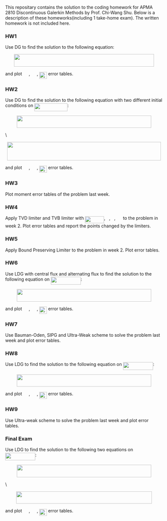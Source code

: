 This repositary contains the solution to the coding homework for APMA 2810 Discontinuous Galerkin Methods by Prof. Chi-Wang Shu. Below is a description of these homeworks(including 1 take-home exam). The written homework is not included here.

### **HW1**

Use DG to find the solution to the following equation:
<p align="center"><img src="https://rawgit.com/zzhang99/dg/master/svgs/13344509d7232284f0fb074711415c7a.svg?invert_in_darkmode" align=middle width=447.71743994999997pt height=39.452455349999994pt/></p>
and plot <img src="https://rawgit.com/zzhang99/dg/master/svgs/929ed909014029a206f344a28aa47d15.svg?invert_in_darkmode" align=middle width=17.73978854999999pt height=22.465723500000017pt/>, <img src="https://rawgit.com/zzhang99/dg/master/svgs/4327ea69d9c5edcc8ddaf24f1d5b47e4.svg?invert_in_darkmode" align=middle width=17.73978854999999pt height=22.465723500000017pt/>, <img src="https://rawgit.com/zzhang99/dg/master/svgs/986e40e0f11ab0c97cfd953d6e3fb747.svg?invert_in_darkmode" align=middle width=24.292324649999987pt height=22.465723500000017pt/> error tables.

### **HW2**

Use DG to find the solution to the following equation with two different initial conditions on <img src="https://rawgit.com/zzhang99/dg/master/svgs/0f1880c6e7bbc3ac10285066ac8ba019.svg?invert_in_darkmode" align=middle width=105.76486634999999pt height=24.65753399999998pt/>:
<p align="center"><img src="https://rawgit.com/zzhang99/dg/master/svgs/825df8af772fed0c9d30e6b4442110fd.svg?invert_in_darkmode" align=middle width=429.42427605pt height=39.452455349999994pt/></p>
\
<p align="center"><img src="https://rawgit.com/zzhang99/dg/master/svgs/f7d752fc0ab8308a0f68f8073ba3a8ac.svg?invert_in_darkmode" align=middle width=491.1943278pt height=59.178683850000006pt/></p>
and plot <img src="https://rawgit.com/zzhang99/dg/master/svgs/929ed909014029a206f344a28aa47d15.svg?invert_in_darkmode" align=middle width=17.73978854999999pt height=22.465723500000017pt/>, <img src="https://rawgit.com/zzhang99/dg/master/svgs/4327ea69d9c5edcc8ddaf24f1d5b47e4.svg?invert_in_darkmode" align=middle width=17.73978854999999pt height=22.465723500000017pt/>, <img src="https://rawgit.com/zzhang99/dg/master/svgs/986e40e0f11ab0c97cfd953d6e3fb747.svg?invert_in_darkmode" align=middle width=24.292324649999987pt height=22.465723500000017pt/> error tables.

### **HW3**

Plot moment error tables of the problem last week.

### **HW4**

Apply TVD limiter and TVB limiter with <img src="https://rawgit.com/zzhang99/dg/master/svgs/5781b091b470317acd7f461f904dcf36.svg?invert_in_darkmode" align=middle width=60.66198929999999pt height=22.465723500000017pt/>, <img src="https://rawgit.com/zzhang99/dg/master/svgs/034d0a6be0424bffe9a6e7ac9236c0f5.svg?invert_in_darkmode" align=middle width=8.219209349999991pt height=21.18721440000001pt/>, <img src="https://rawgit.com/zzhang99/dg/master/svgs/9612eecfec9dadf1a81d296bd2473777.svg?invert_in_darkmode" align=middle width=8.219209349999991pt height=21.18721440000001pt/>, <img src="https://rawgit.com/zzhang99/dg/master/svgs/b0c08f9b595a704efb907fc688034d80.svg?invert_in_darkmode" align=middle width=16.438418699999993pt height=21.18721440000001pt/> to the problem in week 2. Plot error tables and report the points changed by the limiters.

### **HW5**

Apply Bound Preserving Limiter to the problem in week 2. Plot error tables.

### **HW6**

Use LDG with central flux and alternating flux to find the solution to the following equation on <img src="https://rawgit.com/zzhang99/dg/master/svgs/0bb8c0cc4fff220f3dc9ff3b13b2c985.svg?invert_in_darkmode" align=middle width=95.80477829999998pt height=24.65753399999998pt/>:
<p align="center"><img src="https://rawgit.com/zzhang99/dg/master/svgs/f73503b1bc5e3c3bf8cb90960bbdb18f.svg?invert_in_darkmode" align=middle width=429.42427605pt height=39.452455349999994pt/></p>
and plot <img src="https://rawgit.com/zzhang99/dg/master/svgs/929ed909014029a206f344a28aa47d15.svg?invert_in_darkmode" align=middle width=17.73978854999999pt height=22.465723500000017pt/>, <img src="https://rawgit.com/zzhang99/dg/master/svgs/4327ea69d9c5edcc8ddaf24f1d5b47e4.svg?invert_in_darkmode" align=middle width=17.73978854999999pt height=22.465723500000017pt/>, <img src="https://rawgit.com/zzhang99/dg/master/svgs/986e40e0f11ab0c97cfd953d6e3fb747.svg?invert_in_darkmode" align=middle width=24.292324649999987pt height=22.465723500000017pt/> error tables.

### **HW7**

Use Bauman-Oden, SIPG and Ultra-Weak scheme to solve the problem last week and plot error tables.

### **HW8**

Use LDG to find the solution to the following equation on <img src="https://rawgit.com/zzhang99/dg/master/svgs/0bb8c0cc4fff220f3dc9ff3b13b2c985.svg?invert_in_darkmode" align=middle width=95.80477829999998pt height=24.65753399999998pt/>:
<p align="center"><img src="https://rawgit.com/zzhang99/dg/master/svgs/9554cd7d12947524b47a123734ad8cee.svg?invert_in_darkmode" align=middle width=429.42427605pt height=39.452455349999994pt/></p>
and plot <img src="https://rawgit.com/zzhang99/dg/master/svgs/929ed909014029a206f344a28aa47d15.svg?invert_in_darkmode" align=middle width=17.73978854999999pt height=22.465723500000017pt/>, <img src="https://rawgit.com/zzhang99/dg/master/svgs/4327ea69d9c5edcc8ddaf24f1d5b47e4.svg?invert_in_darkmode" align=middle width=17.73978854999999pt height=22.465723500000017pt/>, <img src="https://rawgit.com/zzhang99/dg/master/svgs/986e40e0f11ab0c97cfd953d6e3fb747.svg?invert_in_darkmode" align=middle width=24.292324649999987pt height=22.465723500000017pt/> error tables.

### **HW9**

Use Ultra-weak scheme to solve the problem last week and plot error tables.

### **Final Exam**

Use LDG to find the solution to the following two equations on <img src="https://rawgit.com/zzhang99/dg/master/svgs/0bb8c0cc4fff220f3dc9ff3b13b2c985.svg?invert_in_darkmode" align=middle width=95.80477829999998pt height=24.65753399999998pt/>:
<p align="center"><img src="https://rawgit.com/zzhang99/dg/master/svgs/bd1e61bdc049b95a08d40047a42420a0.svg?invert_in_darkmode" align=middle width=429.42427605pt height=39.452455349999994pt/></p>
\
<p align="center"><img src="https://rawgit.com/zzhang99/dg/master/svgs/2c27fc6a7dbaac2b81ce8d7484c7e75a.svg?invert_in_darkmode" align=middle width=433.0896207pt height=39.452455349999994pt/></p>
and plot <img src="https://rawgit.com/zzhang99/dg/master/svgs/929ed909014029a206f344a28aa47d15.svg?invert_in_darkmode" align=middle width=17.73978854999999pt height=22.465723500000017pt/>, <img src="https://rawgit.com/zzhang99/dg/master/svgs/4327ea69d9c5edcc8ddaf24f1d5b47e4.svg?invert_in_darkmode" align=middle width=17.73978854999999pt height=22.465723500000017pt/>, <img src="https://rawgit.com/zzhang99/dg/master/svgs/986e40e0f11ab0c97cfd953d6e3fb747.svg?invert_in_darkmode" align=middle width=24.292324649999987pt height=22.465723500000017pt/> error tables.
